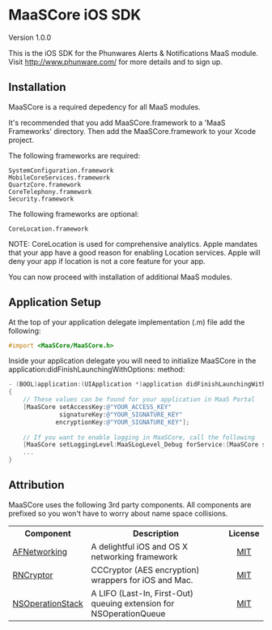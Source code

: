 MaaSCore iOS SDK
================

Version 1.0.0

This is the iOS SDK for the Phunwares Alerts & Notifications MaaS module. Visit http://www.phunware.com/ for more details and to sign up.


Installation
------------

MaaSCore is a required depedency for all MaaS modules.

It's recommended that you add MaaSCore.framework to a 'MaaS Frameworks' directory. Then add the MaaSCore.framework to your Xcode project.

The following frameworks are required:
````
SystemConfiguration.framework
MobileCoreServices.framework
QuartzCore.framework
CoreTelephony.framework
Security.framework
````

The following frameworks are optional:
````
CoreLocation.framework
````
NOTE: CoreLocation is used for comprehensive analytics. Apple mandates that your app have a good reason for enabling Location services. Apple will deny your app if location is not a core feature for your app.

You can now proceed with installation of additional MaaS modules.


Application Setup
-----------------
At the top of your application delegate implementation (.m) file add the following:

````objective-c
#import <MaaSCore/MaaSCore.h>
````

Inside your application delegate you will need to initialize MaaSCore in the application:didFinishLaunchingWithOptions: method:

````objective-c
- (BOOL)application:(UIApplication *)application didFinishLaunchingWithOptions:(NSDictionary *)launchOptions
{
	// These values can be found for your application in MaaS Portal
    [MaaSCore setAccessKey:@"YOUR_ACCESS_KEY"
              signatureKey:@"YOUR_SIGNATURE_KEY"
             encryptionKey:@"YOUR_SIGNATURE_KEY"];
                  
    // If you want to enable logging in MaaSCore, call the following
    [MaaSCore setLoggingLevel:MaaSLogLevel_Debug forService:[MaaSCore serviceName]];
    ...
}
````


Attribution
-----------
MaaSCore uses the following 3rd party components. All components are prefixed so you won't have to worry about name space collisions.

<table>
  <tr>
  <th style="text-align:center;">Component</th>
  <th style="text-align:center;">Description</th>
  <th style="text-align:center;">License</th>
  </tr>
  <tr>
    <td><a href="https://github.com/AFNetworking/AFNetworking">AFNetworking</a></td>
    <td>
     A delightful iOS and OS X networking framework
    </td>
    <td style="text-align:center;""><a href="https://github.com/AFNetworking/AFNetworking/blob/master/LICENSE">MIT</a>
    </td>
  </tr>
  <tr>
    <td><a href="https://github.com/rnapier/RNCryptor">RNCryptor</a></td>
    <td>
     CCCryptor (AES encryption) wrappers for iOS and Mac.
    </td>
    <td style="text-align:center;""><a href="https://github.com/rnapier/RNCryptor/blob/master/README.md">MIT</a>
    </td>
  </tr>
  <tr>
    <td><a href="https://github.com/nicklockwood/NSOperationStack">NSOperationStack</a></td>
    <td>
     A LIFO (Last-In, First-Out) queuing extension for NSOperationQueue
    </td>
    <td style="text-align:center;""><a href="https://github.com/nicklockwood/NSOperationStack/blob/master/LICENCE.md">MIT</a>
    </td>
  </tr>
</table>
